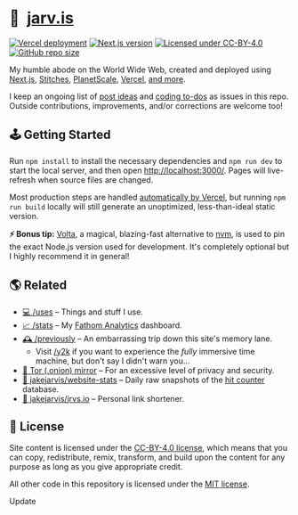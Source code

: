 # 🏡&nbsp;&nbsp;[jarv.is](https://jarv.is/)

[![Vercel deployment](https://img.shields.io/github/deployments/jakejarvis/jarv.is/production?label=vercel&logo=vercel&logoColor=white)](https://vercel.com/deployments/jarv.is)
[![Next.js version](https://img.shields.io/github/package-json/dependency-version/jakejarvis/jarv.is/next/main?color=ff4088&label=next.js&logo=nextdotjs&logoColor=white)](https://nextjs.org/)
[![Licensed under CC-BY-4.0](https://img.shields.io/badge/license-CC--BY--4.0-fb7828?logo=creative-commons&logoColor=white)](LICENSE)
[![GitHub repo size](https://img.shields.io/github/repo-size/jakejarvis/jarv.is?color=009cdf&label=repo%20size&logo=git&logoColor=white)](https://github.com/jakejarvis/jarv.is)

My humble abode on the World Wide Web, created and deployed using [Next.js](https://nextjs.org/), [Stitches](https://stitches.dev/), [PlanetScale](https://planetscale.com/), [Vercel](https://vercel.com/), [and more](https://jarv.is/humans.txt).

I keep an ongoing list of [post ideas](https://github.com/jakejarvis/jarv.is/issues/1) and [coding to-dos](https://github.com/jakejarvis/jarv.is/issues/714) as issues in this repo. Outside contributions, improvements, and/or corrections are welcome too!

## 🕹️ Getting Started

Run `npm install` to install the necessary dependencies and `npm run dev` to start the local server, and then open [http://localhost:3000/](http://localhost:3000/). Pages will live-refresh when source files are changed.

Most production steps are handled [automatically by Vercel](https://vercel.com/docs/concepts/next.js/overview#supported-next.js-features), but running `npm run build` locally will still generate an unoptimized, less-than-ideal static version.

**⚡ Bonus tip:** [Volta](https://volta.sh/), a magical, blazing-fast alternative to [nvm](https://github.com/nvm-sh/nvm), is used to pin the exact Node.js version used for development. It's completely optional but I highly recommend it in general!

## 🌎 Related

- [💻 /uses](https://jarv.is/uses/) – Things and stuff I use.
- [📈 /stats](https://jarv.is/stats/) – My [Fathom Analytics](https://usefathom.com/ref/ZEYG0O) dashboard.
- [🕰️ /previously](https://jarv.is/previously/) – An embarrassing trip down this site's memory lane.
  - Visit [/y2k](https://jarv.is/y2k/) if you want to experience the _fully_ immersive time machine, but don't say I didn't warn you...
- [🧅 Tor (.onion) mirror](http://jarvis2i2vp4j4tbxjogsnqdemnte5xhzyi7hziiyzxwge3hzmh57zad.onion/) – For an excessive level of privacy and security.
- [🧮 jakejarvis/website-stats](https://github.com/jakejarvis/website-stats) – Daily raw snapshots of the [hit counter](pages/api/hits.ts) database.
- [🔗 jakejarvis/jrvs.io](https://github.com/jakejarvis/jrvs.io) – Personal link shortener.

## 📜 License

Site content is licensed under the [CC-BY-4.0 license](LICENSE), which means that you can copy, redistribute, remix, transform, and build upon the content for any purpose as long as you give appropriate credit.

All other code in this repository is licensed under the [MIT license](LICENSE-CODE).

Update
